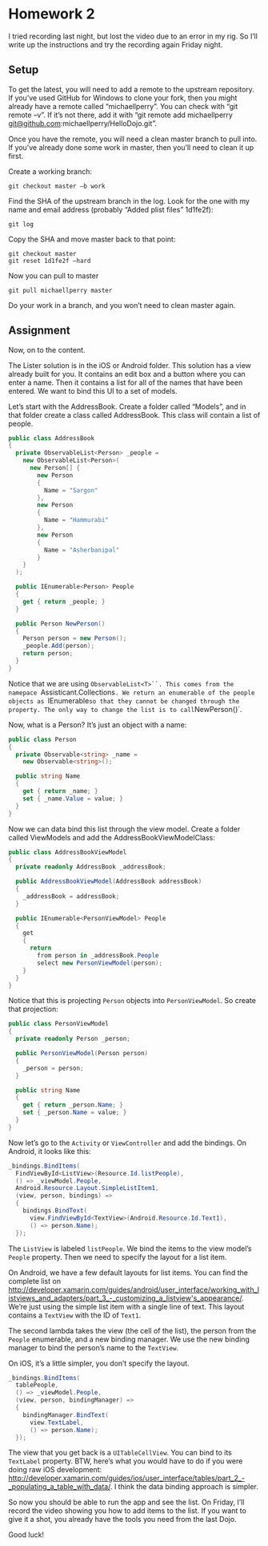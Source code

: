 Homework 2
==========

I tried recording last night, but lost the video due to an error in my rig. So I’ll write up the instructions and try the recording again Friday night.

## Setup

To get the latest, you will need to add a remote to the upstream repository. If you’ve used GitHub for Windows to clone your fork, then you might already have a remote called “michaellperry”. You can check with “git remote –v”. If it’s not there, add it with “git remote add michaellperry git@github.com:michaellperry/HelloDojo.git”.

Once you have the remote, you will need a clean master branch to pull into. If you’ve already done some work in master, then you’ll need to clean it up first.

Create a working branch:

```
git checkout master –b work
```

Find the SHA of the upstream branch in the log. Look for the one with my name and email address (probably “Added plist files” 1d1fe2f):

```
git log
```

Copy the SHA and move master back to that point:

```
git checkout master
git reset 1d1fe2f –hard
```

Now you can pull to master

```
git pull michaellperry master
```

Do your work in a branch, and you won’t need to clean master again.

## Assignment

Now, on to the content.

The Lister solution is in the iOS or Android folder. This solution has a view already built for you. It contains an edit box and a button where you can enter a name. Then it contains a list for all of the names that have been entered. We want to bind this UI to a set of models.

Let’s start with the AddressBook. Create a folder called “Models”, and in that folder create a class called AddressBook. This class will contain a list of people.

```c#
public class AddressBook
{
  private ObservableList<Person> _people =
    new ObservableList<Person>(
      new Person[] {
        new Person
        {
          Name = "Sargon"
        },
        new Person
        {
          Name = "Hammurabi"
        },
        new Person
        {
          Name = "Asherbanipal"
        }
    }
  );

  public IEnumerable<Person> People
  {
    get { return _people; }
  }

  public Person NewPerson()
  {
    Person person = new Person();
    _people.Add(person);
    return person;
  }
}
```

Notice that we are using `ObservableList<T>``. This comes from the namepace `Assisticant.Collections`. We return an enumerable of the people objects as `IEnumerable` so that they cannot be changed through the property. The only way to change the list is to call `NewPerson()`.

Now, what is a Person? It’s just an object with a name:

```c#
public class Person
{
  private Observable<string> _name =
    new Observable<string>();

  public string Name
  {
    get { return _name; }
    set { _name.Value = value; }
  }
}
```

Now we can data bind this list through the view model. Create a folder called ViewModels and add the AddressBookViewModelClass:


```c#
public class AddressBookViewModel
{
  private readonly AddressBook _addressBook;

  public AddressBookViewModel(AddressBook addressBook)
  {
    _addressBook = addressBook;
  }

  public IEnumerable<PersonViewModel> People
  {
    get
    {
      return
        from person in _addressBook.People
        select new PersonViewModel(person);
    }
  }
}
```

Notice that this is projecting `Person` objects into `PersonViewModel`. So create that projection:

```c#
public class PersonViewModel
{
  private readonly Person _person;

  public PersonViewModel(Person person)
  {
    _person = person;
  }

  public string Name
  {
    get { return _person.Name; }
    set { _person.Name = value; }
  }
}
```

Now let’s go to the `Activity` or `ViewController` and add the bindings. On Android, it looks like this:

```c#
_bindings.BindItems(
  FindViewById<ListView>(Resource.Id.listPeople),
  () => _viewModel.People,
  Android.Resource.Layout.SimpleListItem1,
  (view, person, bindings) =>
  {
    bindings.BindText(
      view.FindViewById<TextView>(Android.Resource.Id.Text1),
      () => person.Name);
  });
```

The `ListView` is labeled `listPeople`. We bind the items to the view model’s `People` property. Then we need to specify the layout for a list item.

On Android, we have a few default layouts for list items. You can find the complete list on http://developer.xamarin.com/guides/android/user_interface/working_with_listviews_and_adapters/part_3_-_customizing_a_listview's_appearance/. We’re just using the simple list item with a single line of text. This layout contains a `TextView` with the ID of `Text1`.

The second lambda takes the view (the cell of the list), the person from the `People` enumerable, and a new binding manager. We use the new binding manager to bind the person’s name to the `TextView`.

On iOS, it’s a little simpler, you don’t specify the layout.

```c#
_bindings.BindItems(
  tablePeople,
  () => _viewModel.People,
  (view, person, bindingManager) =>
  {
    bindingManager.BindText(
      view.TextLabel,
      () => person.Name);
  });
```

The view that you get back is a `UITableCellView`. You can bind to its `TextLabel` property. BTW, here’s what you would have to do if you were doing raw iOS development: http://developer.xamarin.com/guides/ios/user_interface/tables/part_2_-_populating_a_table_with_data/. I think the data binding approach is simpler.

So now you should be able to run the app and see the list. On Friday, I’ll record the video showing you how to add items to the list. If you want to give it a shot, you already have the tools you need from the last Dojo.

Good luck!
